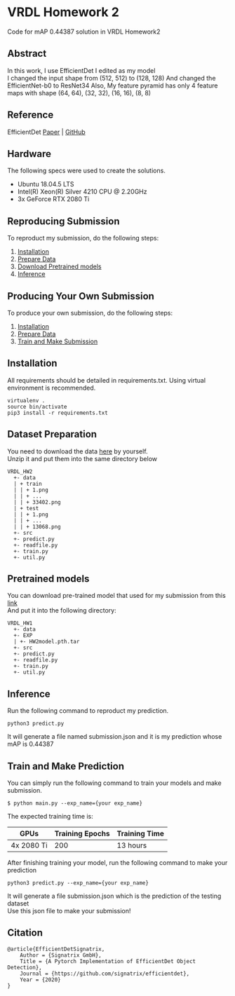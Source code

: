 # VRDL Homework 2
Code for mAP 0.44387 solution in VRDL Homework2

## Abstract
In this work, I use EfficientDet I edited as my model<br>
I changed the input shape from (512, 512) to (128, 128)
And changed the EfficientNet-b0 to ResNet34
Also, My feature pyramid has only 4 feature maps with shape (64, 64), (32, 32), (16, 16), (8, 8) 

## Reference
EfficientDet [Paper](https://arxiv.org/pdf/1911.09070.pdf ) | [GitHub](https://github.com/signatrix/efficientdet)

## Hardware
The following specs were used to create the solutions.
- Ubuntu 18.04.5 LTS
- Intel(R) Xeon(R) Silver 4210 CPU @ 2.20GHz
- 3x GeForce RTX 2080 Ti

## Reproducing Submission
To reproduct my submission, do the following steps:
1. [Installation](#installation)
2. [Prepare Data](#dataset-preparation)
3. [Download Pretrained models](#pretrained-models)
4. [Inference](#inference)

## Producing Your Own Submission
To produce your own submission, do the following steps:
1. [Installation](#installation)
2. [Prepare Data](#dataset-preparation)
3. [Train and Make Submission](#train-and-make-prediction)

## Installation
All requirements should be detailed in requirements.txt. Using virtual environment is recommended.
```
virtualenv .
source bin/activate
pip3 install -r requirements.txt
```

## Dataset Preparation
You need to download the data [here](https://drive.google.com/drive/u/1/folders/1Ob5oT9Lcmz7g5mVOcYH3QugA7tV3WsSl) by yourself.<br>
Unzip it and put them into the same directory below
```
VRDL_HW2
  +- data
  | + train
  | | + 1.png
  | | + ...
  | | + 33402.png
  | + test
  | | + 1.png
  | | + ...
  | | + 13068.png
  +- src
  +- predict.py
  +- readfile.py
  +- train.py
  +- util.py
```

## Pretrained models
You can download pre-trained model that used for my submission from this [link](https://drive.google.com/file/d/128f_l55fRxIXO-HkBsqUppC_a-ONF5Lg/view?usp=sharing)<br>
And put it into the following directory:
```
VRDL_HW1
  +- data
  +- EXP
  | +- HW2model.pth.tar
  +- src
  +- predict.py
  +- readfile.py
  +- train.py
  +- util.py
```

## Inference
Run the following command to reproduct my prediction.
```
python3 predict.py
```
It will generate a file named submission.json and it is my prediction whose mAP is 0.44387


## Train and Make Prediction
You can simply run the following command to train your models and make submission.
```
$ python main.py --exp_name={your exp_name}
```

The expected training time is:

GPUs | Training Epochs | Training Time
------------- | ------------- | ------------- 
4x 2080 Ti | 200 | 13 hours

After finishing training your model, run the following command to make your prediction
```
python3 predict.py --exp_name={your exp_name}
```
It will generate a file submission.json which is the prediction of the testing dataset<br>
Use this json file to make your submission!

## Citation
```
@article{EfficientDetSignatrix,
    Author = {Signatrix GmbH},
    Title = {A Pytorch Implementation of EfficientDet Object Detection},
    Journal = {https://github.com/signatrix/efficientdet},
    Year = {2020}
}
```
